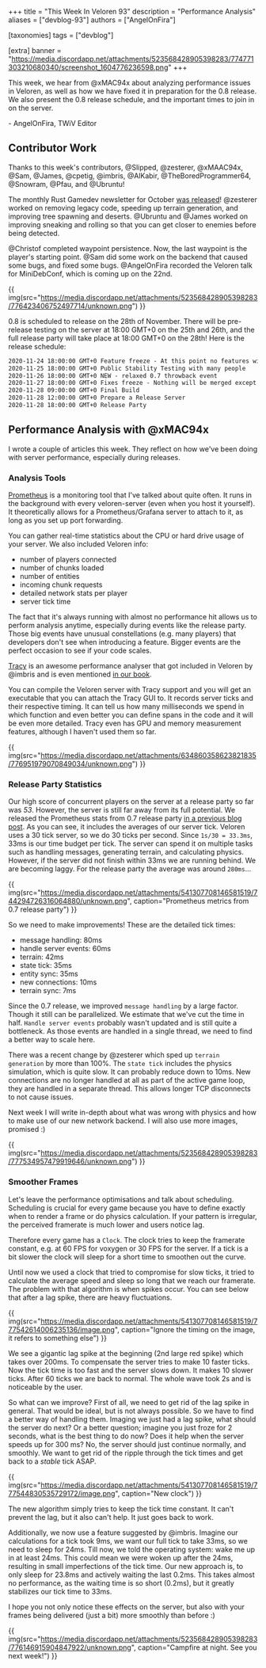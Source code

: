 +++
title = "This Week In Veloren 93"
description = "Performance Analysis"
aliases = ["devblog-93"]
authors = ["AngelOnFira"]

[taxonomies]
tags = ["devblog"]

[extra]
banner = "https://media.discordapp.net/attachments/523568428905398283/774771303210680340/screenshot_1604776236598.png"
+++

This week, we hear from @xMAC94x about analyzing performance issues in Veloren,
as well as how we have fixed it in preparation for the 0.8 release. We also
present the 0.8 release schedule, and the important times to join in on the
server.

\- AngelOnFira, TWiV Editor

## Contributor Work

Thanks to this week's contributors, @Slipped, @zesterer, @xMAAC94x, @Sam,
@James, @cpetig, @imbris, @AlKabir, @TheBoredProgrammer64, @Snowram, @Pfau, and
@Ubruntu!

The monthly Rust Gamedev newsletter for October [was
released](https://rust-gamedev.github.io/posts/newsletter-015/)! @zesterer
worked on removing legacy code, speeding up terrain generation, and improving
tree spawning and deserts. @Ubruntu and @James worked on improving sneaking and
rolling so that you can get closer to enemies before being detected.

@Christof completed waypoint persistence. Now, the last waypoint is the player's
starting point. @Sam did some work on the backend that caused some bugs, and
fixed some bugs. @AngelOnFira recorded the Veloren talk for MiniDebConf, which
is coming up on the 22nd.

{{
  img(src="https://media.discordapp.net/attachments/523568428905398283/776423406752497714/unknown.png")
}}

0.8 is scheduled to release on the 28th of November. There will be pre-release
testing on the server at 18:00 GMT+0 on the 25th and 26th, and the full release
party will take place at 18:00 GMT+0 on the 28th! Here is the release schedule:

```txt
2020-11-24 18:00:00 GMT+0 Feature freeze - At this point no features will be merged.
2020-11-25 18:00:00 GMT+0 Public Stability Testing with many people
2020-11-26 18:00:00 GMT+0 NEW - relaxed 0.7 throwback event
2020-11-27 18:00:00 GMT+0 Fixes freeze - Nothing will be merged except gamebreaking fixes
2020-11-28 09:00:00 GMT+0 Final Build
2020-11-28 12:00:00 GMT+0 Prepare a Release Server
2020-11-28 18:00:00 GMT+0 Release Party
```

## Performance Analysis with @xMAC94x

I wrote a couple of articles this week. They reflect on how we've been doing
with server performance, especially during releases.

### Analysis Tools

[Prometheus](https://prometheus.io/) is a monitoring tool that I've talked about
quite often. It runs in the background with every veloren-server (even when you
host it yourself). It theoretically allows for a Prometheus/Grafana server to
attach to it, as long as you set up port forwarding.

You can gather real-time statistics about the CPU or hard drive usage of your
server. We also included Veloren info:

- number of players connected
- number of chunks loaded
- number of entities
- incoming chunk requests
- detailed network stats per player
- server tick time

The fact that it's always running with almost no performance hit allows us to
perform analysis anytime, especially during events like the release party. Those
big events have unusual constellations (e.g. many players) that developers don't
see when introducing a feature. Bigger events are the perfect occasion to see if
your code scales.

[Tracy](https://github.com/wolfpld/tracy) is an awesome performance analyser
that got included in Veloren by @imbris and is even mentioned [in our
book](https://book.veloren.net/contributors/developers/performance-analysis.html#tracy).

You can compile the Veloren server with Tracy support and you will get an
executable that you can attach the Tracy GUI to. It records server ticks and
their respective timing. It can tell us how many milliseconds we spend in which
function and even better you can define spans in the code and it will be even
more detailed. Tracy even has GPU and memory measurement features, although I
haven't used them so far.

{{
  img(src="https://media.discordapp.net/attachments/634860358623821835/776951979070849034/unknown.png")
}}

### Release Party Statistics

Our high score of concurrent players on the server at a release party so far was
_53_. However, the server is still far away from its full potential. We released
the Prometheus stats from 0.7 release party [in a previous blog
post](https://veloren.net/devblog-81/). As you can see, it includes the averages
of our server tick. Veloren uses a 30 tick server, so we do 30 ticks per second.
Since `1s/30 = 33.3ms`, 33ms is our time budget per tick. The server can spend
it on multiple tasks such as handling messages, generating terrain, and
calculating physics. However, if the server did not finish within 33ms we are
running behind. We are becoming laggy. For the release party the average was
around `280ms`...

{{
  img(src="https://media.discordapp.net/attachments/541307708146581519/744294726316064880/unknown.png",
  caption="Prometheus metrics from 0.7 release party")
}}

So we need to make improvements! These are the detailed tick times:

- message handling: 80ms
- handle server events: 60ms
- terrain: 42ms
- state tick: 35ms
- entity sync: 35ms
- new connections: 10ms
- terrain sync: 7ms

Since the 0.7 release, we improved `message handling` by a large factor. Though
it still can be parallelized. We estimate that we've cut the time in half.
`Handle server events` probably wasn't updated and is still quite a bottleneck.
As those events are handled in a single thread, we need to find a better way to
scale here.

There was a recent change by @zesterer which sped up `terrain generation` by
more than 100%. The `state tick` includes the physics simulation, which is quite
slow. It can probably reduce down to 10ms. New connections are no longer handled
at all as part of the active game loop, they are handled in a separate thread.
This allows longer TCP disconnects to not cause issues.

Next week I will write in-depth about what was wrong with physics and how to
make use of our new network backend. I will also use more images, promised :)

{{ img(src="https://media.discordapp.net/attachments/523568428905398283/777534957479919646/unknown.png") }}

### Smoother Frames

Let's leave the performance optimisations and talk about scheduling. Scheduling
is crucial for every game because you have to define exactly when to render a
frame or do physics calculation. If your pattern is irregular, the perceived
framerate is much lower and users notice lag.

Therefore every game has a `Clock`. The clock tries to keep the framerate
constant, e.g. at 60 FPS for voxygen or 30 FPS for the server. If a tick is a
bit slower the clock will sleep for a short time to smoothen out the curve.

Until now we used a clock that tried to compromise for slow ticks, it tried to
calculate the average speed and sleep so long that we reach our framerate. The
problem with that algorithm is when spikes occur. You can see below that after a
lag spike, there are heavy fluctuations.

{{
  img(src="https://media.discordapp.net/attachments/541307708146581519/777542614006235136/image.png",
  caption="Ignore the timing on the image, it refers to something else")
}}

We see a gigantic lag spike at the beginning (2nd large red spike) which takes
over 200ms. To compensate the server tries to make 10 faster ticks. Now the tick
time is too fast and the server slows down. It makes 10 slower ticks. After 60
ticks we are back to normal. The whole wave took 2s and is noticeable by the
user.

So what can we improve? First of all, we need to get rid of the lag spike in
general. That would be ideal, but is not always possible. So we have to find a
better way of handling them. Imaging we just had a lag spike, what should the
server do next? Or a better question; imagine you just froze for 2 seconds, what
is the best thing to do now? Does it help when the server speeds up for 300 ms?
No, the server should just continue normally, and smoothly. We want to get rid
of the ripple through the tick times and get back to a _stable_ tick ASAP.

{{
  img(src="https://media.discordapp.net/attachments/541307708146581519/777544830535729172/image.png",
  caption="New clock")
}}

The new algorithm simply tries to keep the tick time constant. It can't prevent
the lag, but it also can't help. It just goes back to work.

Additionally, we now use a feature suggested by @imbris. Imagine our
calculations for a tick took 9ms, we want our full tick to take 33ms, so we need
to sleep for 24ms. Till now, we told the operating system: wake me up in at
least 24ms. This could mean we were woken up after the 24ms, resulting in small
imperfections of the tick time. Our new approach is, to only sleep for 23.8ms
and actively waiting the last 0.2ms. This takes almost no performance, as the
waiting time is so short (0.2ms), but it greatly stabilizes our tick time to
33ms.

I hope you not only notice these effects on the server, but also with your
frames being delivered (just a bit) more smoothly than before :)

{{
  img(src="https://media.discordapp.net/attachments/523568428905398283/776146915904847922/unknown.png",
  caption="Campfire at night. See you next week!")
}}
